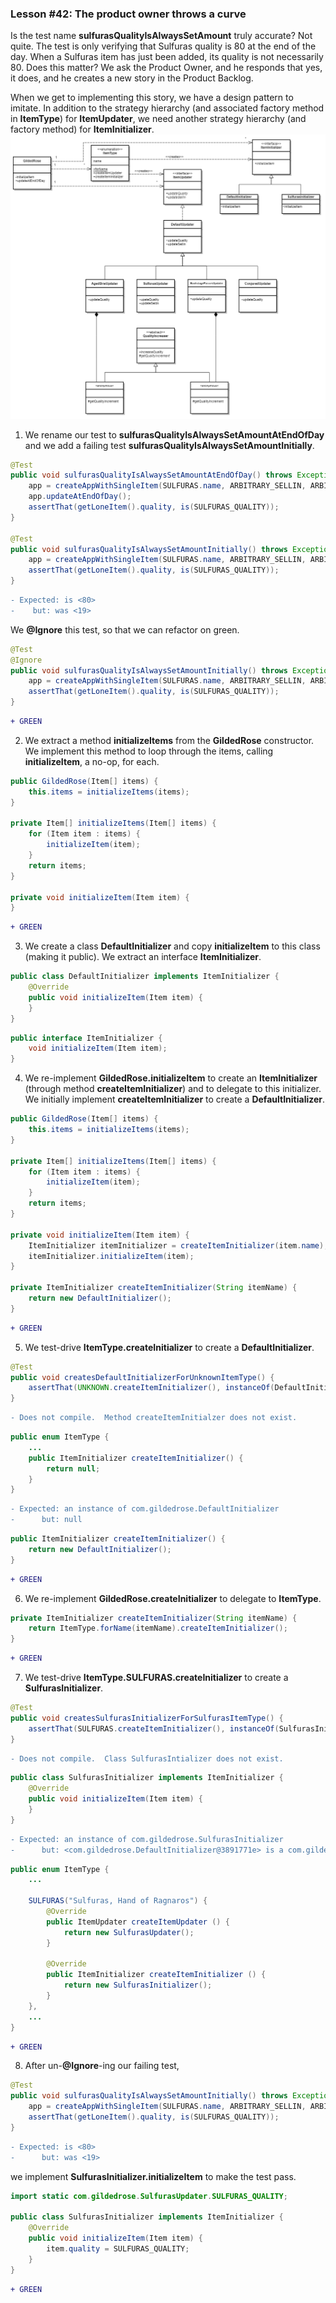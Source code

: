 ### Lesson #42: The product owner throws a curve
Is the test name **sulfurasQualityIsAlwaysSetAmount** truly accurate?  Not quite.  The test is only verifying that
Sulfuras quality is 80 at the end of the day.  When a Sulfuras item has just been added, its quality is not necessarily 80.
Does this matter?  We ask the Product Owner, and he responds that yes, it does, and he creates a new story in the
Product Backlog.  

When we get to implementing this story, we have a design pattern to imitate.  In addition to the strategy hierarchy (and associated factory method in **ItemType**) for **ItemUpdater**, we need another strategy hierarchy (and factory method) for **ItemInitializer**.
![](https://github.com/d215steinberg/GildedRose-Java/blob/Lesson%2342/images/Lesson%20%2342.png)
1. We rename our test to **sulfurasQualityIsAlwaysSetAmountAtEndOfDay** and we add a failing test **sulfurasQualityIsAlwaysSetAmountInitially**.  
```java
@Test
public void sulfurasQualityIsAlwaysSetAmountAtEndOfDay() throws Exception {
    app = createAppWithSingleItem(SULFURAS.name, ARBITRARY_SELLIN, ARBITRARY_QUALITY);
    app.updateAtEndOfDay();
    assertThat(getLoneItem().quality, is(SULFURAS_QUALITY));
}

@Test
public void sulfurasQualityIsAlwaysSetAmountInitially() throws Exception {
    app = createAppWithSingleItem(SULFURAS.name, ARBITRARY_SELLIN, ARBITRARY_QUALITY);
    assertThat(getLoneItem().quality, is(SULFURAS_QUALITY));
}
```
```diff
- Expected: is <80>
-    but: was <19>
```
We **@Ignore** this test, so that we can refactor on green.
```java
@Test
@Ignore
public void sulfurasQualityIsAlwaysSetAmountInitially() throws Exception {
    app = createAppWithSingleItem(SULFURAS.name, ARBITRARY_SELLIN, ARBITRARY_QUALITY);
    assertThat(getLoneItem().quality, is(SULFURAS_QUALITY));
}
```
```diff
+ GREEN
```
2. We extract a method **initializeItems** from the **GildedRose** constructor.  We implement this method to loop through the items, calling **initializeItem**, a no-op, for each.
```java
public GildedRose(Item[] items) {
    this.items = initializeItems(items);
}

private Item[] initializeItems(Item[] items) {
    for (Item item : items) {
        initializeItem(item);
    }
    return items;
}

private void initializeItem(Item item) {
}
```
```diff
+ GREEN
```
3. We create a class **DefaultInitializer** and copy **initializeItem** to this class (making it public).  We extract an interface **ItemInitializer**.
```java
public class DefaultInitializer implements ItemInitializer {
    @Override
    public void initializeItem(Item item) {
    }
}
```
```java
public interface ItemInitializer {
    void initializeItem(Item item);
}
```
4. We re-implement **GildedRose.initializeItem** to create an **ItemInitializer** (through method **createItemInitializer**) and to delegate to this initializer.  We initially implement **createItemInitializer** to create a **DefaultInitializer**. 
```java
public GildedRose(Item[] items) {
    this.items = initializeItems(items);
}

private Item[] initializeItems(Item[] items) {
    for (Item item : items) {
        initializeItem(item);
    }
    return items;
}

private void initializeItem(Item item) {
    ItemInitializer itemInitializer = createItemInitializer(item.name);
    itemInitializer.initializeItem(item);
}

private ItemInitializer createItemInitializer(String itemName) {
    return new DefaultInitializer();
}
```
```diff
+ GREEN
```
5. We test-drive **ItemType.createInitializer** to create a **DefaultInitializer**.
```java
@Test
public void createsDefaultInitializerForUnknownItemType() {
    assertThat(UNKNOWN.createItemInitializer(), instanceOf(DefaultInitializer.class));
}
```
```diff
- Does not compile.  Method createItemInitialzer does not exist.
```
```java
public enum ItemType {
    ...
    public ItemInitializer createItemInitializer() {
        return null;
    }
}
```
```diff
- Expected: an instance of com.gildedrose.DefaultInitializer
-      but: null
```
```java
public ItemInitializer createItemInitializer() {
    return new DefaultInitializer();
}
```
```diff
+ GREEN
```
6. We re-implement **GildedRose.createInitializer** to delegate to **ItemType**.
```java
private ItemInitializer createItemInitializer(String itemName) {
    return ItemType.forName(itemName).createItemInitializer();
}
```
```diff
+ GREEN
```
7. We test-drive **ItemType.SULFURAS.createInitializer** to create a **SulfurasInitializer**.
```java
@Test
public void createsSulfurasInitializerForSulfurasItemType() {
    assertThat(SULFURAS.createItemInitializer(), instanceOf(SulfurasInitializer.class));
}
```
```diff
- Does not compile.  Class SulfurasIntializer does not exist.
```
```java
public class SulfurasInitializer implements ItemInitializer { 
    @Override
    public void initializeItem(Item item) {
    }
}
```
```diff
- Expected: an instance of com.gildedrose.SulfurasInitializer
-      but: <com.gildedrose.DefaultInitializer@3891771e> is a com.gildedrose.DefaultInitializer
```
```java
public enum ItemType {
    ...

    SULFURAS("Sulfuras, Hand of Ragnaros") {
        @Override
        public ItemUpdater createItemUpdater () {
            return new SulfurasUpdater();
        }

        @Override
        public ItemInitializer createItemInitializer () {
            return new SulfurasInitializer();
        }
    },
    ...
}
```
```diff
+ GREEN
```
8. After un-**@Ignore**-ing our failing test,
```java
@Test
public void sulfurasQualityIsAlwaysSetAmountInitially() throws Exception {
    app = createAppWithSingleItem(SULFURAS.name, ARBITRARY_SELLIN, ARBITRARY_QUALITY);
    assertThat(getLoneItem().quality, is(SULFURAS_QUALITY));
}
```
```diff
- Expected: is <80>
-      but: was <19>
```
we implement **SulfurasInitializer.initializeItem** to make the test pass.
```java
import static com.gildedrose.SulfurasUpdater.SULFURAS_QUALITY;

public class SulfurasInitializer implements ItemInitializer {
    @Override
    public void initializeItem(Item item) {
        item.quality = SULFURAS_QUALITY;
    }
}
```
```diff
+ GREEN
```